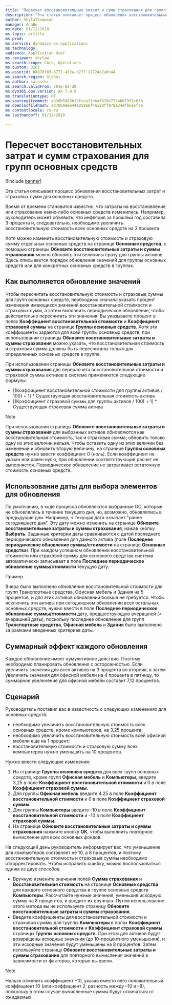 ```yaml
---
title: "Пересчет восстановительных затрат и сумм страхования для групп основных средств"
description: "Эта статья описывает процесс обновления восстановительных затрат и страховых сумм для основных средств."
author: ShylaThompson
manager: AnnBe
ms.date: 01/12/2018
ms.topic: article
ms.prod: 
ms.service: dynamics-ax-applications
ms.technology: 
audience: Application User
ms.reviewer: shylaw
ms.search.scope: Core, Operations
ms.custom: 3261
ms.assetid: b8876f83-8772-4f2a-b277-12724e2a0c44
ms.search.region: Global
ms.author: saraschi
ms.search.validFrom: 2016-02-28
ms.dyn365.ops.version: AX 7.0.0
ms.translationtype: HT
ms.sourcegitcommit: eb3db5863bf2fcca31b6af878e7324b079f1c630
ms.openlocfilehash: ad706a9ee441858a6f4a128ff978e24efb6ecfce
ms.contentlocale: ru-ru
ms.lasthandoff: 01/12/2018

---
```


# <a name="recalculate-replacement-costs-and-insured-values-for-fixed-asset-groups"></a>Пересчет восстановительных затрат и сумм страхования для групп основных средств

[!include [banner](../includes/banner.md)]

Эта статья описывает процесс обновления восстановительных затрат и страховых сумм для основных средств.

Время от времени становится известно, что затраты на восстановление или страхование каких-либо основных средств изменились. Например, руководитель может объявить, что инфляция за прошлый год составила 3 процента и, следовательно, необходимо увеличить восстановительную стоимость всех основных средств на 3 процента. 

Хотя можно изменить восстановительную стоимость и страховую сумму отдельных основных средств на странице **Основные средства**, с помощью страницы **Обновите восстановительные затраты и суммы страхования** можно обновить эти величины сразу для группы активов. Здесь описывается порядок обновления значений для группы основных средств или для конкретных основных средств в группах.

## <a name="how-values-are-updated"></a>Как выполняется обновление значений
Чтобы пересчитать восстановительную стоимость и страховые суммы для групп основных средств, необходимо сначала указать процент изменения имеющихся значений восстановительной стоимости и страховых сумм, а затем выполнить периодическое обновление, чтобы действительно пересчитать эти значения. Вы указываете процент в полях **Коэффициент восстановительной стоимости** и **Коэффициент страховой суммы** на странице **Группы основных средств**. Хотя эти коэффициенты задаются для всей группы основных средств, при использовании страницы **Обновите восстановительные затраты и суммы страхования** можно указать, что восстановительная стоимость и страховая сумма должны быть пересчитаны только для определенных основных средств в группе. 

При использовании страницы **Обновите восстановительные затраты и суммы страхования** для перерасчета восстановительной стоимости и страховой суммы активов в системе применяются следующие формулы:

-   \[(Коэффициент восстановительной стоимости для группы активов / 100) + 1\] \* Существующая восстановительная стоимость актива
-   \[(Коэффициент страховой суммы для группы активов / 100) + 1\] \* Существующая страховая сумма актива

> [!NOTE] 
> При использовании страницы **Обновите восстановительные затраты и суммы страхования** для выбранных активов обновляются как восстановительная стоимость, так и страховая сумма; обновить только одну из этих величин нельзя. Чтобы оставить одну из этих величин без изменений и обновить вторую величину, на странице **Группы основных средств** нужно ввести коэффициент 0 (ноль). Если коэффициент не указан или равен нулю, при обновлении соответствующий расчет не выполняется. Периодическое обновление не затрагивает остаточную стоимость основных средств. 

## <a name="how-to-use-a-date-to-select-which-items-to-update"></a>Использование даты для выбора элементов для обновления
По умолчанию, в ходе процесса обновляются выбранные ОС, которые не обновлялись в течение текущего дня, но, возможно, обновлялись в предыдущие дни. Например, &lt; текущая дата означает "ранее сегодняшнего дня". Эту дату можно изменить на странице **Обновите восстановительные затраты и суммы страхования**, нажав кнопку **Выбрать**. Заданные критерии даты сравниваются с датой последнего периодического обновления для данного актива (поле **Последнее периодическое обновление суммы/стоимости** на странице **Основные средства**). При каждом успешном обновлении восстановительной стоимости или страховой суммы для основного средства система автоматически записывает в поле **Последнее периодическое обновление суммы/стоимости** текущую дату. 

Пример 

Вчера было выполнено обновление восстановительной стоимости для групп Транспортные средства, Офисная мебель и Здания на 5 процентов, и для этих активов обновлений больше не требуется. Чтобы исключить эти активы при сегодняшнем обновлении всех остальных основных средств, нужно ввести в поле **Последнее периодическое обновление суммы/стоимости** дату, предшествующую вчерашней (&lt; вчерашней даты), поскольку последнее обновление для групп **Транспортные средства**, **Офисная мебель** и **Здания** было выполнено за рамками введенных критериев даты.

## <a name="cumulative-effect-of-each-update"></a>Суммарный эффект каждого обновления
Каждое обновление имеет кумулятивное действие. Поэтому необходимо планировать обновления с осторожностью. Если увеличить значения для всех активов на 3 процента во вторник, а затем увеличить значения для офисной мебели на 4 процента в пятницу, то суммарное увеличение для офисной мебели составит 7,12 процентов.

## <a name="scenario"></a>Сценарий
Руководитель поставил вас в известность о следующих изменениях для основных средств:
-   необходимо увеличить восстановительную стоимость всех основных средств, кроме компьютеров, на 3,25 процента;
-   необходимо увеличить восстановительную стоимость всей офисной мебели еще на 1 процент;
-   восстановительную стоимость и страховую сумму всех компьютеров нужно уменьшить на 10 процентов.

Нужно внести следующие изменения:
1.  На странице **Группы основных средств** для всех групп основных средств, кроме групп **Офисная мебель** и **Компьютеры**, введите 3,25 в поле **Коэффициент восстановительной стоимости** и 0 в поле **Коэффициент страховой суммы**.
2.  Для группы **Офисная мебель** введите 4.25 в поле **Коэффициент восстановительной стоимости** и 0 в поле **Коэффициент страховой суммы**.
3.  Для группы **Компьютеры** введите -10 в поле **Коэффициент восстановительной стоимости** и -10 в поле **Коэффициент страховой суммы**.
4.  На странице **Обновите восстановительные затраты и суммы страхования** нажмите кнопку **ОК**, чтобы выполнить повторное вычисление для всех основных фондов.

На следующий день руководитель информирует вас, что уменьшение для компьютеров составляет не 10, а 8 процентов, и поэтому восстановительную стоимость и страховые суммы необходимо откорректировать. Чтобы исправить ошибку, можно воспользоваться одним из двух способов.
-   Вручную измените значения полей **Сумма страхования** и **Восстановительная стоимость** на странице **Основные средства** для каждого основного средства в группе основных средств **Компьютеры**. Рассчитайте нужные значения, уменьшив исходную сумму на 8 процентов, и введите их вручную. Путем использование этого метода вы не используете страницу **Обновите восстановительные затраты и суммы страхования**.
-   Введите коэффициенты для восстановительной стоимости и страховой суммы для группы **Компьютеры** в полях **Коэффициент восстановительной стоимости** и **Коэффициент страховой суммы** страницы **Группы основных средств**. При этом для активов будут возвращены исходные значения (до 10-процентного уменьшения), и эти исходные значения будут уменьшены на 8 процентов. Затем используйте страницу **Обновите восстановительные затраты и суммы страхования** для повторного вычисления значений в зависимости от факторов, которые вы ввели.

> [!NOTE]  
> Нельзя отменить коэффициент –10, указав вместо него положительный коэффициент 10 (или коэффициент 2, разность между –10 и –8), поскольку в этом случае вычисленные суммы будут отличаться от ожидаемых. 






